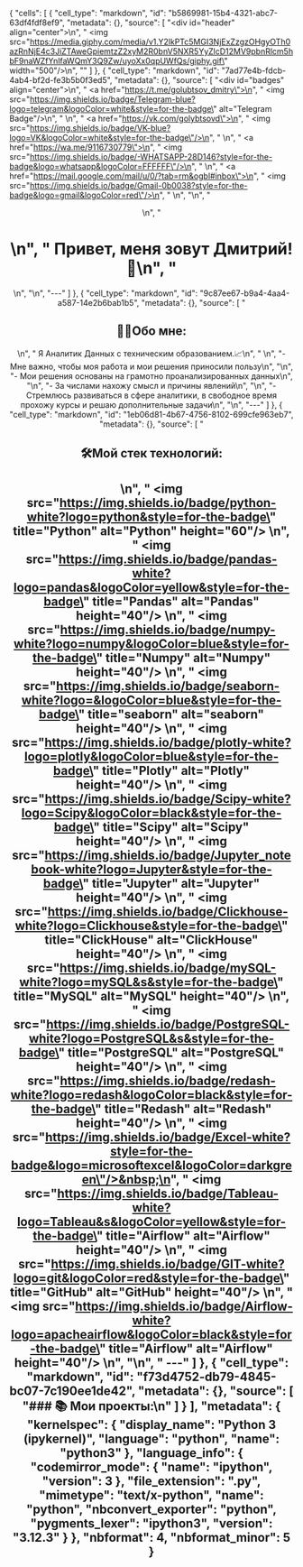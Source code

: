 {
 "cells": [
  {
   "cell_type": "markdown",
   "id": "b5869981-15b4-4321-abc7-63df4fdf8ef9",
   "metadata": {},
   "source": [
    "<div id=\"header\" align=\"center\">\n",
    "  <img src=\"https://media.giphy.com/media/v1.Y2lkPTc5MGI3NjExZzgzOHgyOTh0azRnNjE4c3JiZTAweGpiemtzZ2xyM2R0bnV5NXR5YyZlcD12MV9pbnRlcm5hbF9naWZfYnlfaWQmY3Q9Zw/uyoXx0qpUWfQs/giphy.gif\" width=\"500\"/>\n",
    "</div>"
   ]
  },
  {
   "cell_type": "markdown",
   "id": "7ad77e4b-fdcb-4ab4-bf2d-fe3b5b0f3ed5",
   "metadata": {},
   "source": [
    "<div id=\"badges\" align=\"center\">\n",
    "  <a href=\"https://t.me/golubtsov_dmitry\">\n",
    "  <img src=\"https://img.shields.io/badge/Telegram-blue?logo=telegram&logoColor=white&style=for-the-badge\" alt=\"Telegram Badge\"/>\n",
    "  </a>\n",
    "  <a href=\"https://vk.com/golybtsovd\">\n",
    "  <img src=\"https://img.shields.io/badge/VK-blue?logo=VK&logoColor=white&style=for-the-badge\"/>\n",
    "  </a>\n",
    "  <a href=\"https://wa.me/9116730779\">\n",
    "  <img src=\"https://img.shields.io/badge/-WHATSAPP-28D146?style=for-the-badge&logo=whatsapp&logoColor=FFFFFF\"/>\n",
    "  </a>\n",
    "  <a href=\"https://mail.google.com/mail/u/0/?tab=rm&ogbl#inbox\">\n",
    "  <img src=\"https://img.shields.io/badge/Gmail-0b0038?style=for-the-badge&logo=gmail&logoColor=red\"/>\n",
    "  </a>    \n",
    "</div>\n",
    "<div align='center'>\n",
    "<h1>\n",
    " Привет, меня зовут Дмитрий! 👋\n",
    "</h1>\n",
    "\n",
    "---"
   ]
  },
  {
   "cell_type": "markdown",
   "id": "9c87ee67-b9a4-4aa4-a587-14e2b6bab1b5",
   "metadata": {},
   "source": [
    "<h2>👨‍💻Обо мне:</h2>\n",
    "  Я Аналитик Данных с техническим образованием.📈\n",
    "  \n",
    "- Мне важно, чтобы моя работа и мои решения приносили пользу\n",
    "\n",
    "- Мои решения основаны на грамотно проанализированных данных\n",
    "\n",
    "- За числами нахожу смысл и причины явлений\n",
    "\n",
    "- Стремлюсь развиваться в сфере аналитики, в свободное время прохожу курсы и решаю дополнительные задачи\n",
    "\n",
    "---"
   ]
  },
  {
   "cell_type": "markdown",
   "id": "1eb06d81-4b67-4756-8102-699cfe963eb7",
   "metadata": {},
   "source": [
    "<h2>🛠️Мой стек технологий:<h2>\n",
    "  <img src=\"https://img.shields.io/badge/python-white?logo=python&style=for-the-badge\" title=\"Python\" alt=\"Python\" height=\"60\"/>&nbsp;\n",
    "  <img src=\"https://img.shields.io/badge/pandas-white?logo=pandas&logoColor=yellow&style=for-the-badge\" title=\"Pandas\" alt=\"Pandas\" height=\"40\"/>&nbsp;\n",
    "  <img src=\"https://img.shields.io/badge/numpy-white?logo=numpy&logoColor=blue&style=for-the-badge\" title=\"Numpy\" alt=\"Numpy\" height=\"40\"/>&nbsp;\n",
    "  <img src=\"https://img.shields.io/badge/seaborn-white?logo=&logoColor=blue&style=for-the-badge\" title=\"seaborn\" alt=\"seaborn\" height=\"40\"/>&nbsp;\n",
    "  <img src=\"https://img.shields.io/badge/plotly-white?logo=plotly&logoColor=blue&style=for-the-badge\" title=\"Plotly\" alt=\"Plotly\" height=\"40\"/>&nbsp;\n",
    "  <img src=\"https://img.shields.io/badge/Scipy-white?logo=Scipy&logoColor=black&style=for-the-badge\" title=\"Scipy\" alt=\"Scipy\" height=\"40\"/>&nbsp;\n",
    "  <img src=\"https://img.shields.io/badge/Jupyter_notebook-white?logo=Jupyter&style=for-the-badge\" title=\"Jupyter\" alt=\"Jupyter\" height=\"40\"/>&nbsp;\n",
    "  <img src=\"https://img.shields.io/badge/Clickhouse-white?logo=Clickhouse&style=for-the-badge\" title=\"ClickHouse\" alt=\"ClickHouse\" height=\"40\"/>&nbsp;\n",
    "  <img src=\"https://img.shields.io/badge/mySQL-white?logo=mySQL&s&style=for-the-badge\" title=\"MySQL\"  alt=\"MySQL\" height=\"40\"/>&nbsp;\n",
    "  <img src=\"https://img.shields.io/badge/PostgreSQL-white?logo=PostgreSQL&s&style=for-the-badge\" title=\"PostgreSQL\" alt=\"PostgreSQL\" height=\"40\"/>&nbsp;\n",
    "  <img src=\"https://img.shields.io/badge/redash-white?logo=redash&logoColor=black&style=for-the-badge\" title=\"Redash\" alt=\"Redash\" height=\"40\"/>&nbsp;\n",
    "  <img src=\"https://img.shields.io/badge/Excel-white?style=for-the-badge&logo=microsoftexcel&logoColor=darkgreen\"/>&nbsp;\n",
    "  <img src=\"https://img.shields.io/badge/Tableau-white?logo=Tableau&s&logoColor=yellow&style=for-the-badge\" title=\"Airflow\" alt=\"Airflow\" height=\"40\"/>&nbsp;\n",
    "  <img src=\"https://img.shields.io/badge/GIT-white?logo=git&logoColor=red&style=for-the-badge\" title=\"GitHub\" alt=\"GitHub\" height=\"40\"/>&nbsp;\n",
    "  <img src=\"https://img.shields.io/badge/Airflow-white?logo=apacheairflow&logoColor=black&style=for-the-badge\" title=\"Airflow\" alt=\"Airflow\" height=\"40\"/>&nbsp;\n",
    "\n",
    "  ---"
   ]
  },
  {
   "cell_type": "markdown",
   "id": "f73d4752-db79-4845-bc07-7c190ee1de42",
   "metadata": {},
   "source": [
    "### 📚 Мои проекты:\n"
   ]
  }
 ],
 "metadata": {
  "kernelspec": {
   "display_name": "Python 3 (ipykernel)",
   "language": "python",
   "name": "python3"
  },
  "language_info": {
   "codemirror_mode": {
    "name": "ipython",
    "version": 3
   },
   "file_extension": ".py",
   "mimetype": "text/x-python",
   "name": "python",
   "nbconvert_exporter": "python",
   "pygments_lexer": "ipython3",
   "version": "3.12.3"
  }
 },
 "nbformat": 4,
 "nbformat_minor": 5
}
